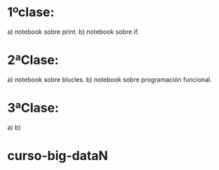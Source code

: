 # 1ºclase: 
a) notebook  sobre print.
b) notebook sobre if.
# 2ªClase: 
a) notebook sobre blucles.
b) notebook sobre programación funcional.
# 3ªClase: 
a)
b)
# curso-big-dataN
